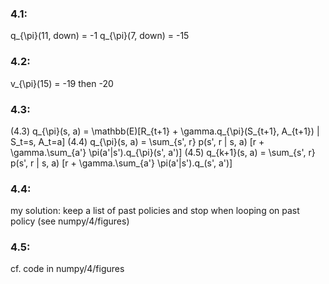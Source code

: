 ### 4.1:

q_{\pi}(11, down) = -1
q_{\pi}(7, down) = -15

### 4.2:

v_{\pi}(15) = -19 then -20

### 4.3:

(4.3) q_{\pi}(s, a) = \mathbb(E)[R_{t+1} + \gamma.q_{\pi}(S_{t+1}, A_{t+1}) | S_t=s, A_t=a]
(4.4) q_{\pi}(s, a) = \sum_{s', r} p(s', r | s, a) [r + \gamma.\sum_{a'} \pi(a'|s').q_{\pi}(s', a')]
(4.5) q_{k+1}(s, a) = \sum_{s', r} p(s', r | s, a) [r + \gamma.\sum_{a'} \pi(a'|s').q_(s', a')]

### 4.4:

my solution: keep a list of past policies and stop when looping on past policy (see numpy/4/figures)

### 4.5:

cf. code in numpy/4/figures
